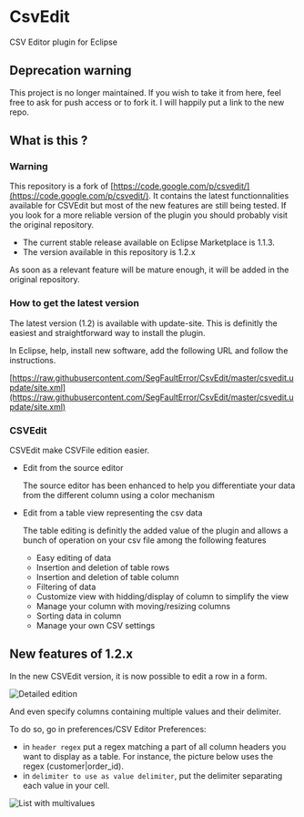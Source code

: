 CsvEdit
=======

CSV Editor plugin for Eclipse

## Deprecation warning

This project is no longer maintained. If you wish to take it from here, feel free to ask for push access or to fork it. I will happily put a link to the new repo. 

## What is this ?

### Warning

This repository is a fork of [https://code.google.com/p/csvedit/](https://code.google.com/p/csvedit/). It contains the latest functionnalities available for CSVEdit but most of the new features are still being tested. If you look for a more reliable version of the plugin you should probably visit the original repository.

- The current stable release available on Eclipse Marketplace is 1.1.3.
- The version available in this repository is 1.2.x

As soon as a relevant feature will be mature enough, it will be added in the original repository.

### How to get the latest version

The latest version (1.2) is available with update-site. This is definitly the easiest and straightforward way to install the plugin.

In Eclipse, help, install new software, add the following URL and follow the instructions.

[https://raw.githubusercontent.com/SegFaultError/CsvEdit/master/csvedit.update/site.xml](https://raw.githubusercontent.com/SegFaultError/CsvEdit/master/csvedit.update/site.xml)


### CSVEdit

CSVEdit make CSVFile edition easier.

+ Edit from the source editor

	The source editor has been enhanced to help you differentiate your data from the different column using a color mechanism

+ Edit from a table view representing the csv data

	The table editing is definitly the added value of the plugin and allows a bunch of operation on your csv file among the following features

	- Easy editing of data
	- Insertion and deletion of table rows
	- Insertion and deletion of table column
	- Filtering of data
	- Customize view with hidding/display of column to simplify the view
	- Manage your column with moving/resizing columns
	- Sorting data in column
	- Manage your own CSV settings

## New features of 1.2.x

In the new CSVEdit version, it is now possible to edit a row in a form.

![Detailed edition](http://www.mathieusavy.com/images/github/CSVEdit-detailed.png "Detailed edition")

And even specify columns containing multiple values and their delimiter.

To do so, go in preferences/CSV Editor Preferences:

+ in `header regex` put a regex matching a part of all column headers you want to display as a table. For instance, the picture below uses the regex (customer|order_id).
+ in `delimiter to use as value delimiter`, put the delimiter separating each value in your cell.

![List with multivalues](http://www.mathieusavy.com/images/github/CSVEdit-multivalues.png "List with multivalues")
